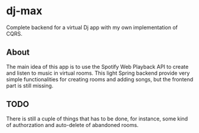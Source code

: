 # dj-max
Complete backend for a virtual Dj app with my own implementation of CQRS.

## About
The main idea of this app is to use the Spotify Web Playback API to create and listen to music in virtual rooms. This light Spring backend provide very simple functionalities for creating rooms and adding songs, but the frontend part is still missing.

## TODO
There is still a cuple of things that has to be done, for instance, some kind of authorzation and auto-delete of abandoned rooms.
